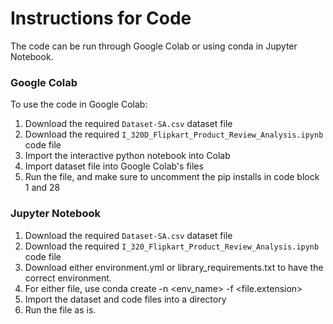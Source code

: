 # Instructions for Code
The code can be run through Google Colab or using conda in Jupyter Notebook.

### Google Colab
To use the code in Google Colab:
1. Download the required `Dataset-SA.csv` dataset file
2. Download the required `I_320D_Flipkart_Product_Review_Analysis.ipynb` code file
3. Import the interactive python notebook into Colab
4. Import dataset file into Google Colab's files
5. Run the file, and make sure to uncomment the pip installs in code block 1 and 28

### Jupyter Notebook
1. Download the required `Dataset-SA.csv` dataset file
2. Download the required `I_320_Flipkart_Product_Review_Analysis.ipynb` code file
3. Download either environment.yml or library_requirements.txt to have the correct environment.
4. For either file, use conda create -n <env_name> -f <file.extension>
5. Import the dataset and code files into a directory
6. Run the file as is.
